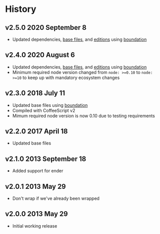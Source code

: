 # History

## v2.5.0 2020 September 8

-   Updated dependencies, [base files](https://github.com/bevry/base), and [editions](https://editions.bevry.me) using [boundation](https://github.com/bevry/boundation)

## v2.4.0 2020 August 6

-   Updated dependencies, [base files](https://github.com/bevry/base), and [editions](https://editions.bevry.me) using [boundation](https://github.com/bevry/boundation)
-   Minimum required node version changed from `node: >=0.10` to `node: >=10` to keep up with mandatory ecosystem changes

## v2.3.0 2018 July 11

-   Updated base files using [boundation](https://github.com/bevry/boundation)
-   Compiled with CoffeeScript v2
-   Mimum required node version is now 0.10 due to testing requirements

## v2.2.0 2017 April 18

-   Updated base files

## v2.1.0 2013 September 18

-   Added support for ender

## v2.0.1 2013 May 29

-   Don't wrap if we've already been wrapped

## v2.0.0 2013 May 29

-   Initial working release
